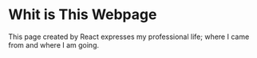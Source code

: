 # Whit is This Webpage

This page created by React expresses my professional life; where I came from and where I am going.

